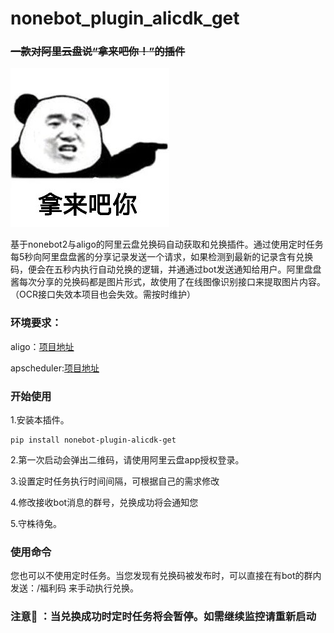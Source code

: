 # nonebot_plugin_alicdk_get

### ~~一款对阿里云盘说“**拿来吧你！**”的插件~~

![](.README_images/d1527335.png)

基于nonebot2与aligo的阿里云盘兑换码自动获取和兑换插件。通过使用定时任务每5秒向阿里盘盘酱的分享记录发送一个请求，如果检测到最新的记录含有兑换码，便会在五秒内执行自动兑换的逻辑，并通通过bot发送通知给用户。阿里盘盘酱每次分享的兑换码都是图片形式，故使用了在线图像识别接口来提取图片内容。（OCR接口失效本项目也会失效。需按时维护）

### **环境要求：**

aligo：[项目地址](https://github.com/foyoux/aligo)

apscheduler:[项目地址](https://github.com/nonebot/plugin-apscheduler)

### **开始使用**

1.安装本插件。

```
pip install nonebot-plugin-alicdk-get
```

2.第一次启动会弹出二维码，请使用阿里云盘app授权登录。

3.设置定时任务执行时间间隔，可根据自己的需求修改

4.修改接收bot消息的群号，兑换成功将会通知您

5.守株待兔。

### **使用命令**

您也可以不使用定时任务。当您发现有兑换码被发布时，可以直接在有bot的群内发送：/福利码 来手动执行兑换。

### 注意👀️ ：当兑换成功时定时任务将会暂停。如需继续监控请重新启动

